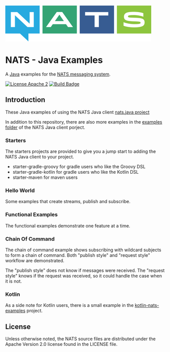 ![NATS](images/large-logo.png)

# NATS - Java Examples

A [Java](http://java.com) examples for the [NATS messaging system](https://nats.io).

[![License Apache 2](https://img.shields.io/badge/License-Apache2-blue.svg)](https://www.apache.org/licenses/LICENSE-2.0)
[![Build Badge](https://github.com/nats-io/java-nats-examples/actions/workflows/build.yml/badge.svg)](https://github.com/nats-io/java-nats-examples/actions/workflows/build.yml)


## Introduction

These Java examples of using the NATS Java client [nats.java project](https://github.com/nats-io/nats.java)

In addition to this repository, there are also more examples in the [examples folder](https://github.com/nats-io/nats.java/tree/main/src/examples) of the NATS Java client porject.

### Starters

The starters projects are provided to give you a jump start to adding the NATS Java client to your project.

* starter-gradle-groovy for gradle users who like the Groovy DSL
* starter-gradle-kotlin for gradle users who like the Kotlin DSL
* starter-maven for maven users

### Hello World

Some examples that create streams, publish and subscribe.

### Functional Examples

The functional examples demonstrate one feature at a time.

### Chain Of Command

The chain of command example shows subscribing with wildcard subjects to form a chain of command.
Both "publish style" and "request style" workflow are demonstrated. 

The "publish style" does not know if messages were received. 
The "request style" knows if the request was received, so it could handle the case when it is not.

### Kotlin

As a side note for Kotlin users, there is a small example in the [kotlin-nats-examples](https://github.com/nats-io/kotlin-nats-examples) project.

## License

Unless otherwise noted, the NATS source files are distributed
under the Apache Version 2.0 license found in the LICENSE file.
